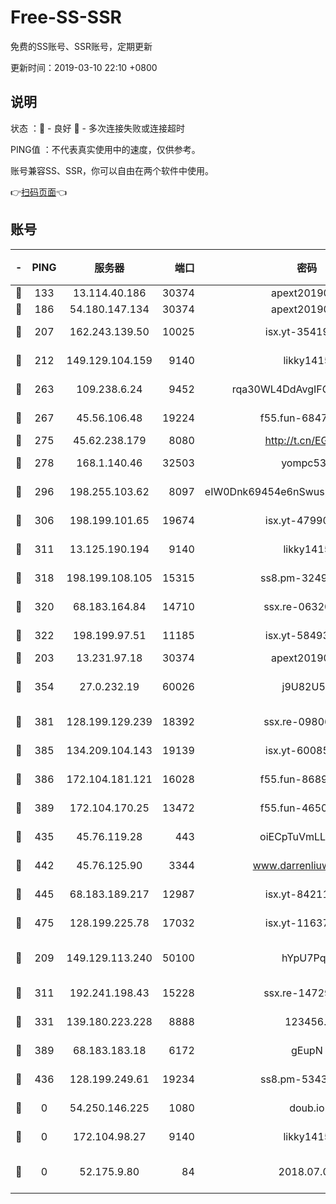 # Free-SS-SSR

免费的SS账号、SSR账号，定期更新

更新时间：2019-03-10 22:10 +0800

## 说明

状态     ：🙂 - 良好 🙁 - 多次连接失败或连接超时

PING值   ：不代表真实使用中的速度，仅供参考。

账号兼容SS、SSR，你可以自由在两个软件中使用。

👉[扫码页面](https://liesauer.github.io/Free-SS-SSR/)👈

## 账号

|-|PING|服务器|端口|密码|加密方式|区域|
|:----:|:----:|:-----:|-----:|:----:|:----:|:----:|
|🙂|133|13.114.40.186|30374|apext2019006|chacha20|JP|
|🙂|186|54.180.147.134|30374|apext2019006|chacha20|KR|
|🙂|207|162.243.139.50|10025|isx.yt-35419673|aes-256-cfb|US|
|🙂|212|149.129.104.159|9140|likky1415|aes-256-cfb|HK|
|🙂|263|109.238.6.24|9452|rqa30WL4DdAvgIFG6Fs3znzTa|aes-256-cfb|FR|
|🙂|267|45.56.106.48|19224|f55.fun-68474983|aes-256-cfb|US|
|🙂|275|45.62.238.179|8080|http://t.cn/EGJIyrl|rc4-md5|CA|
|🙂|278|168.1.140.46|32503|yompc535|aes-256-cfb|AU|
|🙂|296|198.255.103.62|8097|eIW0Dnk69454e6nSwuspv9DmS201tQ0D|aes-256-cfb|US|
|🙂|306|198.199.101.65|19674|isx.yt-47990500|aes-256-cfb|US|
|🙂|311|13.125.190.194|9140|likky1415|aes-256-cfb|KR|
|🙂|318|198.199.108.105|15315|ss8.pm-32497481|aes-256-cfb|US|
|🙂|320|68.183.164.84|14710|ssx.re-06320738|aes-256-cfb|US|
|🙂|322|198.199.97.51|11185|isx.yt-58493850|aes-256-cfb|US|
|🙂|203|13.231.97.18|30374|apext2019006|chacha20|JP|
|🙂|354|27.0.232.19|60026|j9U82U53|xchacha20-ietf-poly1305|HK|
|🙂|381|128.199.129.239|18392|ssx.re-09806935|aes-256-cfb|SG|
|🙂|385|134.209.104.143|19139|isx.yt-60085477|aes-256-cfb|SG|
|🙂|386|172.104.181.121|16028|f55.fun-86890630|aes-256-cfb|SG|
|🙂|389|172.104.170.25|13472|f55.fun-46502353|aes-256-cfb|SG|
|🙂|435|45.76.119.28|443|oiECpTuVmLLxk4Ts|aes-256-cfb|AU|
|🙂|442|45.76.125.90|3344|www.darrenliuwei.com|aes-256-cfb|AU|
|🙂|445|68.183.189.217|12987|isx.yt-84211383|aes-256-cfb|SG|
|🙂|475|128.199.225.78|17032|isx.yt-11637665|aes-256-cfb|SG|
|🙁|209|149.129.113.240|50100|hYpU7PqP|chacha20-ietf-poly1305|CN|
|🙁|311|192.241.198.43|15228|ssx.re-14729949|aes-256-cfb|US|
|🙁|331|139.180.223.228|8888|123456..|aes-256-cfb|JP|
|🙁|389|68.183.183.18|6172|gEupN|aes-256-cfb|SG|
|🙁|436|128.199.249.61|19234|ss8.pm-53433179|aes-256-cfb|SG|
|🙁|0|54.250.146.225|1080|doub.io|aes-256-cfb|JP|
|🙁|0|172.104.98.27|9140|likky1415|aes-256-cfb|JP|
|🙁|0|52.175.9.80|84|2018.07.07|chacha20-ietf-poly1305|HK|
